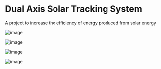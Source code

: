 # Dual Axis Solar Tracking System
A project to increase the efficiency of energy produced from solar energy

![image](https://github.com/ebyamen/solar-tracker/assets/140548094/ef3d5345-b6c4-43ea-819e-cb51ab6ee8b1)

![image](https://github.com/ebyamen/solar-tracker/assets/140548094/d85a56ba-5cff-43b1-b3b2-9cb41678c01b)

![image](https://github.com/ebyamen/solar-tracker/assets/140548094/b746851c-000e-46af-86ff-9ed727b83904)

![image](https://github.com/ebyamen/solar-tracker/assets/140548094/19bfc958-6507-4785-bccc-22bb9e32f121)


